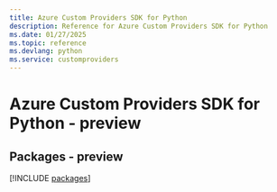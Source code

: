 ```yaml
---
title: Azure Custom Providers SDK for Python
description: Reference for Azure Custom Providers SDK for Python
ms.date: 01/27/2025
ms.topic: reference
ms.devlang: python
ms.service: customproviders
---
```

# Azure Custom Providers SDK for Python - preview
## Packages - preview
[!INCLUDE [packages](custom-providers-index.md)]